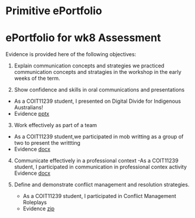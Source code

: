 
# Primitive ePortfolio
#  ePortfolio for wk8 Assessment

Evidence is provided here of the following objectives:

1. Explain communication concepts and strategies
  we practiced communication concepts and stratagies in the workshop in the early weeks of the term.

2. Show confidence and skills in oral communications and presentations
 - As a COIT11239 student, I presented on Digital Divide for Indigenous Australians!
 -  Evidence
[pptx](https://github.com/kaustuvNepal/kaustuvNepal/files/8675219/presentation.1.pptx)

3. Work effectively as part of a team
 - As a COIT11239 student,we participated in mob writting as a group of two to present the writtting
 -  Evidence
[docx](https://github.com/kaustuvNepal/kaustuvNepal/files/8675275/summary.draft.docx)


4. Communicate effectively in a professional context
 -As a COIT11239 student, I participated in communication in professional contex activity
 Evidence
 [docx](https://github.com/kaustuvNepal/kaustuvNepal/files/8675236/New.Microsoft.Word.Document.docx)

5. Define and demonstrate conflict management and resolution strategies.
     - As a COIT11239 student, I participated in Conflict Management Roleplays 
     -  Evidence
[zip](https://github.com/kaustuvNepal/kaustuvNepal/files/8675212/wk.4.zip)

#  
